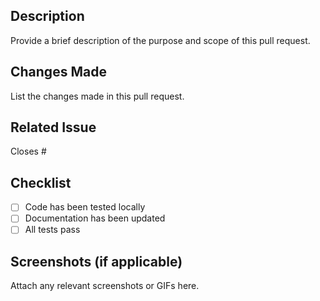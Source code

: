 ## Description
Provide a brief description of the purpose and scope of this pull request.

## Changes Made
List the changes made in this pull request.

## Related Issue
Closes #<issue-number>

## Checklist
- [ ] Code has been tested locally
- [ ] Documentation has been updated
- [ ] All tests pass

## Screenshots (if applicable)
Attach any relevant screenshots or GIFs here.
